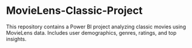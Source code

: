 # MovieLens-Classic-Project
This repository contains a Power BI project analyzing classic movies using MovieLens data. Includes user demographics, genres, ratings, and top insights.
